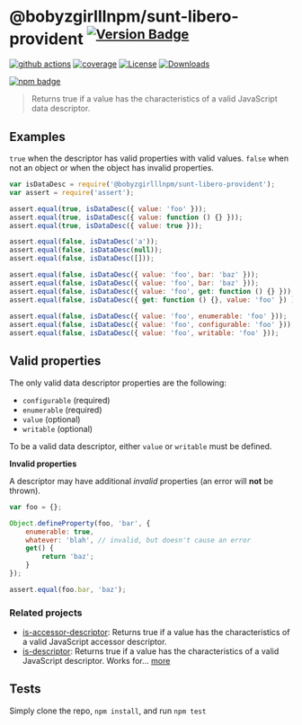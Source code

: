 # @bobyzgirlllnpm/sunt-libero-provident <sup>[![Version Badge][npm-version-svg]][package-url]</sup>

[![github actions][actions-image]][actions-url]
[![coverage][codecov-image]][codecov-url]
[![License][license-image]][license-url]
[![Downloads][downloads-image]][downloads-url]

[![npm badge][npm-badge-png]][package-url]

> Returns true if a value has the characteristics of a valid JavaScript data descriptor.

## Examples

`true` when the descriptor has valid properties with valid values.
`false` when not an object or when the object has invalid properties.

```js
var isDataDesc = require('@bobyzgirlllnpm/sunt-libero-provident');
var assert = require('assert');

assert.equal(true, isDataDesc({ value: 'foo' }));
assert.equal(true, isDataDesc({ value: function () {} }));
assert.equal(true, isDataDesc({ value: true }));

assert.equal(false, isDataDesc('a'));
assert.equal(false, isDataDesc(null));
assert.equal(false, isDataDesc([]));

assert.equal(false, isDataDesc({ value: 'foo', bar: 'baz' }));
assert.equal(false, isDataDesc({ value: 'foo', bar: 'baz' }));
assert.equal(false, isDataDesc({ value: 'foo', get: function () {} }));
assert.equal(false, isDataDesc({ get: function () {}, value: 'foo' }) );
 
assert.equal(false, isDataDesc({ value: 'foo', enumerable: 'foo' }));
assert.equal(false, isDataDesc({ value: 'foo', configurable: 'foo' }));
assert.equal(false, isDataDesc({ value: 'foo', writable: 'foo' }));
```

## Valid properties

The only valid data descriptor properties are the following:

* `configurable` (required)
* `enumerable` (required)
* `value` (optional)
* `writable` (optional)

To be a valid data descriptor, either `value` or `writable` must be defined.

**Invalid properties**

A descriptor may have additional _invalid_ properties (an error will **not** be thrown).

```js
var foo = {};

Object.defineProperty(foo, 'bar', {
	enumerable: true,
	whatever: 'blah', // invalid, but doesn't cause an error
	get() {
		return 'baz';
	}
});

assert.equal(foo.bar, 'baz');
```

### Related projects

* [is-accessor-descriptor](https://npmjs.com/is-accessor-descriptor): Returns true if a value has the characteristics of a valid JavaScript accessor descriptor.
* [is-descriptor](https://npmjs.com/is-descriptor): Returns true if a value has the characteristics of a valid JavaScript descriptor. Works for… [more](https://npmjs.com/is-descriptor)

## Tests

Simply clone the repo, `npm install`, and run `npm test`

[package-url]: https://npmjs.org/package/@bobyzgirlllnpm/sunt-libero-provident
[npm-version-svg]: https://versionbadg.es/inspect-js/@bobyzgirlllnpm/sunt-libero-provident.svg
[deps-svg]: https://david-dm.org/inspect-js/@bobyzgirlllnpm/sunt-libero-provident.svg
[deps-url]: https://david-dm.org/inspect-js/@bobyzgirlllnpm/sunt-libero-provident
[dev-deps-svg]: https://david-dm.org/inspect-js/@bobyzgirlllnpm/sunt-libero-provident/dev-status.svg
[dev-deps-url]: https://david-dm.org/inspect-js/@bobyzgirlllnpm/sunt-libero-provident#info=devDependencies
[npm-badge-png]: https://nodei.co/npm/@bobyzgirlllnpm/sunt-libero-provident.png?downloads=true&stars=true
[license-image]: https://img.shields.io/npm/l/@bobyzgirlllnpm/sunt-libero-provident.svg
[license-url]: LICENSE
[downloads-image]: https://img.shields.io/npm/dm/@bobyzgirlllnpm/sunt-libero-provident.svg
[downloads-url]: https://npm-stat.com/charts.html?package=@bobyzgirlllnpm/sunt-libero-provident
[codecov-image]: https://codecov.io/gh/inspect-js/@bobyzgirlllnpm/sunt-libero-provident/branch/main/graphs/badge.svg
[codecov-url]: https://app.codecov.io/gh/inspect-js/@bobyzgirlllnpm/sunt-libero-provident/
[actions-image]: https://img.shields.io/endpoint?url=https://github-actions-badge-u3jn4tfpocch.runkit.sh/inspect-js/@bobyzgirlllnpm/sunt-libero-provident
[actions-url]: https://github.com/bobyzgirlllnpm/sunt-libero-provident/actions
